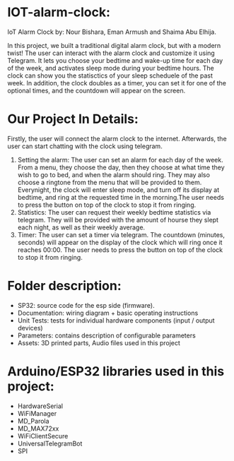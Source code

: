 # IOT-alarm-clock: 
IoT Alarm Clock by: Nour Bishara, Eman Armush and Shaima Abu Elhija.

In this project, we built a traditional digital alarm clock, but with a modern twist!
The user can interact with the alarm clock and customize it using Telegram. 
It lets you choose your bedtime and wake-up time for each day of the week, and activates sleep mode during your bedtime hours. 
The clock can show you the statisctics of your sleep scheduele of the past week. 
In addition, the clock doubles as a timer, you can set it for one of the optional times, and the countdown will appear on the screen.

# Our Project In Details:
Firstly, the user will connect the alarm clock to the internet. Afterwards, the user can start chatting with the clock using telegram. 
 1. Setting the alarm: The user can set an alarm for each day of the week. From a menu, they choose the day, then they choose at what time they wish to go to bed, and when the alarm should ring. They may also choose a ringtone from the menu that will be provided to them. Everynight, the clock will enter sleep mode, and turn off its display at bedtime, and ring at the requested time in the morning.The user needs to press the button on top of the clock to stop it from ringing.
 2. Statistics: The user can request their weekly bedtime statistics via telegram. They will be provided with the amount of hourse they slept each night, as well as their weekly average.
 3. Timer: The user can set a timer via telegram. The countdown (minutes, seconds) will appear on the display of the clock which will ring once it reaches 00:00. The user needs to press the button on top of the clock to stop it from ringing.

# Folder description:
* SP32: source code for the esp side (firmware).
* Documentation: wiring diagram + basic operating instructions
* Unit Tests: tests for individual hardware components (input / output devices)
* Parameters: contains description of configurable parameters
* Assets: 3D printed parts, Audio files used in this project

# Arduino/ESP32 libraries used in this project:
* HardwareSerial
* WiFiManager
* MD_Parola
* MD_MAX72xx
* WiFiClientSecure
* UniversalTelegramBot
* SPI
